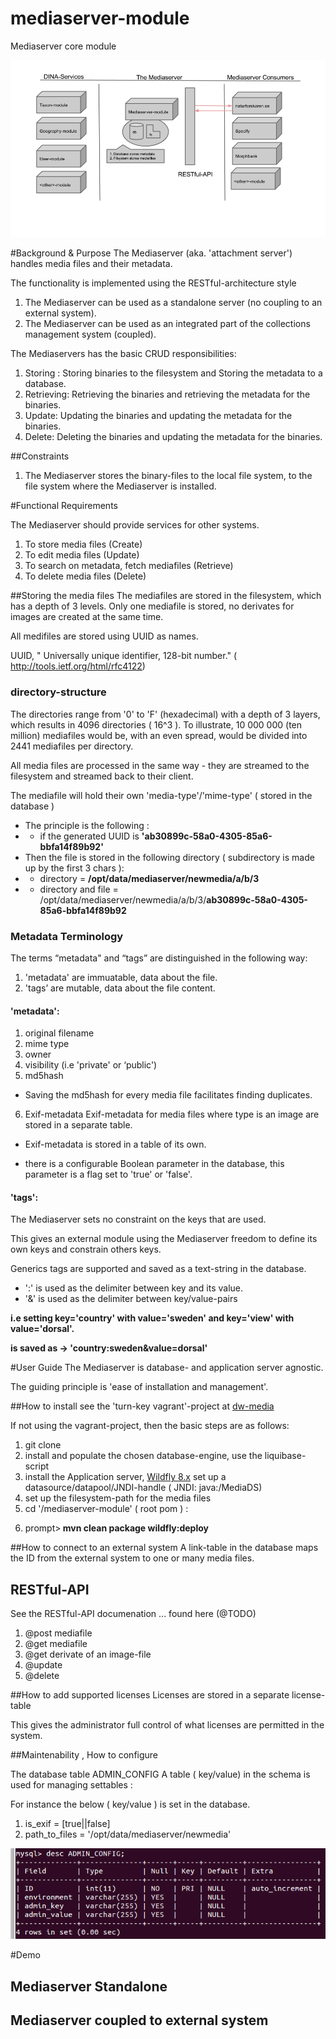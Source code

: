 # mediaserver-module
Mediaserver core module

![alt mediaserver in fokus](docs/Mediaserver-module(1-2).png)

#Background & Purpose
The Mediaserver (aka. 'attachment server')  handles media files and their metadata.<p>
The functionality is implemented using the RESTful-architecture style <p>

1. The Mediaserver can be used as a standalone server (no coupling to an external system).
2. The Mediaserver can be used as an integrated part of the collections management system (coupled).

The Mediaservers has the basic CRUD responsibilities:

1. Storing : Storing binaries to the filesystem and Storing the metadata to a database.
2. Retrieving: Retrieving the binaries and retrieving the metadata for the binaries.
3. Update: Updating the binaries and updating the metadata for the binaries.
4. Delete: Deleting the binaries and updating the metadata for the binaries.

##Constraints
1. The Mediaserver stores the binary-files to the local file system, to the file system where the Mediaserver is installed.

#Functional Requirements

The Mediaserver should provide services for other systems.

1. To store media files (Create)
2. To edit media files (Update)
3. To search on metadata, fetch mediafiles (Retrieve) 
4. To delete media files (Delete)

##Storing the media files 
The mediafiles are stored in the filesystem, which has a depth of 3 levels.
Only one mediafile is stored, no derivates for images are created at the same time. <p>
All medifiles are stored using UUID as names. <p>
UUID, " Universally unique identifier, 128-bit number." ( http://tools.ietf.org/html/rfc4122) <p>

### directory-structure
The directories range from '0' to 'F' (hexadecimal) with a depth of 3 layers, which results in 4096 directories ( 16^3 ). 
To illustrate, 10 000 000 (ten million) mediafiles would be, with an even spread, would be divided into 2441 mediafiles per directory. 

All media files are processed in the same way - they are streamed to the filesystem and streamed back to their client.<p>
The mediafile will hold their own 'media-type'/'mime-type' ( stored in the database )

- The principle is the following : 
- - if the generated UUID is **'ab30899c-58a0-4305-85a6-bbfa14f89b92'**
- Then the file is stored in the following directory ( subdirectory is made up by the first 3 chars ):
- - directory = **/opt/data/mediaserver/newmedia/a/b/3**
- - directory and file = /opt/data/mediaserver/newmedia/a/b/3/**ab30899c-58a0-4305-85a6-bbfa14f89b92**

### Metadata Terminology
The terms “metadata" and “tags” are distinguished in the following way: <p>
1. 'metadata' are immuatable, data about the file.
2. 'tags’ are mutable, data about the file content.

#### 'metadata':

1. original filename
2. mime type
3. owner
4. visibility (i.e 'private' or ‘public')
5. md5hash
- Saving the md5hash for every media file facilitates finding duplicates.
6. Exif-metadata
Exif-metadata for media files where type is an image are stored in a separate table.<p>
- Exif-metadata is stored in a table of its own.<p>
- there is a configurable Boolean parameter in the database, this parameter is a flag set to 'true' or 'false'.<p>

#### 'tags':
The Mediaserver sets no constraint on the keys that are used.  <p>
This gives an external module using the Mediaserver freedom to define its own keys and constrain others keys.

Generics tags are supported and saved as a text-string in the database. <p>
- ':' is used as the delimiter between key and its value.
- '&' is used as the delimiter between key/value-pairs  <p>

<b>i.e setting key='country' with value='sweden' and key='view' with value='dorsal'. </b><p>
<b>is saved as -> 'country:sweden&value=dorsal'</b> <p>

#User Guide
The Mediaserver is database- and application server agnostic. <p>
The guiding principle is 'ease of installation and management'.

##How to install
see the 'turn-key vagrant'-project at [dw-media](https://github.com/DINA-Web/dw-media) 

If not using the vagrant-project, then the basic steps are as follows:

1. git clone
2. install and populate the chosen database-engine, use the  liquibase-script
3. install the Application server, [Wildfly 8.x](http://wildfly.org/downloads/)
set up a datasource/datapool/JNDI-handle ( JNDI: java:/MediaDS)
4. set up the filesystem-path for the media files
5. cd '/mediaserver-module' ( root pom ) :<p>
6. prompt><b> mvn clean package wildfly:deploy</b>

##How to connect to an external system
A link-table in the database maps the ID from the external system to one or many media files.

## RESTful-API
See the RESTful-API documenation ... found here (@TODO)

1. @post mediafile
2. @get mediafile
3. @get derivate of an image-file
4. @update
5. @delete

##How to add supported licenses
Licenses are stored in a separate license-table<p>
This gives the administrator full control of what licenses are permitted in the system.<p>

##Maintenability , How to configure

The database table ADMIN_CONFIG
A table ( key/value) in the schema is used for managing settables :

For instance the below ( key/value ) is set in the database.
1. is_exif = [true||false]
2. path_to_files = '/opt/data/mediaserver/newmedia'

![alt Admin-table](docs/admin-table.png)

#Demo

## Mediaserver Standalone 

## Mediaserver coupled to external system 